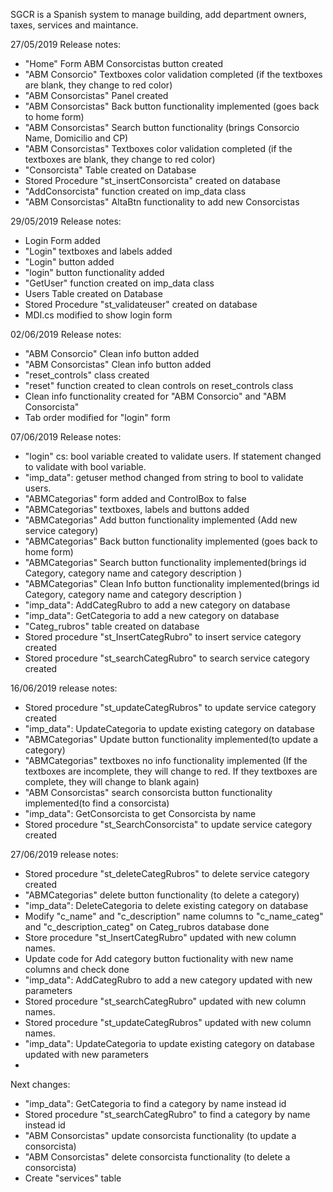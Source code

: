 SGCR is a Spanish system to manage building, add department owners, taxes, services and maintance. 


27/05/2019 Release notes:

- "Home" Form ABM Consorcistas button created
- "ABM Consorcio" Textboxes color validation completed (if the textboxes are blank, they change to red color)
- "ABM Consorcistas" Panel created
- "ABM Consorcistas" Back button functionality implemented (goes back to home form)
- "ABM Consorcistas" Search button functionality (brings Consorcio Name, Domicilio and CP)
- "ABM Consorcistas" Textboxes color validation completed (if the textboxes are blank, they change to red color)
- "Consorcista" Table created on Database
- Stored Procedure "st_insertConsorcista" created on database
- "AddConsorcista" function created on imp_data class
- "ABM Consorcistas" AltaBtn functionality to add new Consorcistas 

29/05/2019 Release notes:

- Login Form added
- "Login" textboxes and labels added
- "Login" button added
- "login" button functionality added
- "GetUser" function created on imp_data class 
- Users Table created on Database
- Stored Procedure "st_validateuser" created on database
- MDI.cs modified to show login form

02/06/2019 Release notes:

- "ABM Consorcio" Clean info button added
- "ABM Consorcistas" Clean info button added
- "reset_controls" class created
- "reset" function created to clean controls on reset_controls class
- Clean info functionality created for "ABM Consorcio" and "ABM Consorcista"
- Tab order modified for "login" form
 
07/06/2019 Release notes:

- "login" cs: bool variable created to validate users. If statement changed to validate with bool variable.
- "imp_data": getuser method changed from string to bool to validate users.
- "ABMCategorias" form added and ControlBox to false
- "ABMCategorias" textboxes, labels and buttons added
- "ABMCategorias" Add button functionality implemented (Add new service category)
- "ABMCategorias" Back button functionality implemented (goes back to home form)
- "ABMCategorias" Search button functionality implemented(brings id Category, category name and category description )
- "ABMCategorias" Clean Info button functionality implemented(brings id Category, category name and category description )
- "imp_data": AddCategRubro to add a new category on database
- "imp_data": GetCategoria to add a new category on database
- "Categ_rubros" table created on database
- Stored procedure "st_InsertCategRubro" to insert service category created
- Stored procedure "st_searchCategRubro" to search service category created

16/06/2019 release notes:

- Stored procedure "st_updateCategRubros" to update service category created
- "imp_data": UpdateCategoria to update existing category on database
- "ABMCategorias" Update button functionality implemented(to update a category)
- "ABMCategorias" textboxes no info functionality implemented (If the textboxes are incomplete, they will change to red. If they textboxes are complete, they will change to blank again)
- "ABM Consorcistas" search consorcista button functionality implemented(to find a consorcista)
- "imp_data": GetConsorcista to get Consorcista by name
- Stored procedure "st_SearchConsorcista" to update service category created

27/06/2019 release notes:

- Stored procedure "st_deleteCategRubros" to delete service category created
- "ABMCategorias" delete button functionality (to delete a category)
- "imp_data": DeleteCategoria to delete existing category on database
- Modify "c_name" and "c_description" name columns to "c_name_categ" and "c_description_categ" on Categ_rubros database done
- Store procedure "st_InsertCategRubro" updated with new column names. 
- Update code for Add category button fuctionality with new name columns and check done
- "imp_data": AddCategRubro to add a new category updated with new parameters
- Stored procedure "st_searchCategRubro" updated with new column names. 
- Stored procedure "st_updateCategRubros" updated with new column names.
- "imp_data": UpdateCategoria to update existing category on database updated with new parameters
- 

Next changes:

- "imp_data": GetCategoria to find a category by name instead id
- Stored procedure "st_searchCategRubro" to find a category by name instead id
- "ABM Consorcistas" update consorcista functionality (to update a consorcista)
- "ABM Consorcistas" delete consorcista functionality (to delete a consorcista)
- Create "services" table
 
